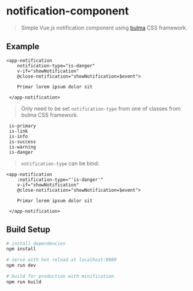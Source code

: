 # notification-component

> Simple Vue.js notification component using [bulma](https://bulma.io/documentation/) CSS framework.
>

## Example
```
<app-notification
    notification-type="is-danger"
    v-if="showNotification"
    @close-notification="showNotification=$event">

    Primar lorem ipsum dolor sit

 </app-notification>
```
>Only need to be set `notification-type` from one of classes from bulma CSS framework.
```
 is-primary
 is-link
 is-info
 is-success
 is-warning
 is-danger
```
>`notification-type` can be bind:
 ```
 <app-notification
     :notification-type="'is-danger'"
     v-if="showNotification"
     @close-notification="showNotification=$event">

     Primar lorem ipsum dolor sit

  </app-notification>
 ```

## Build Setup

``` bash
# install dependencies
npm install

# serve with hot reload at localhost:8080
npm run dev

# build for production with minification
npm run build
```
